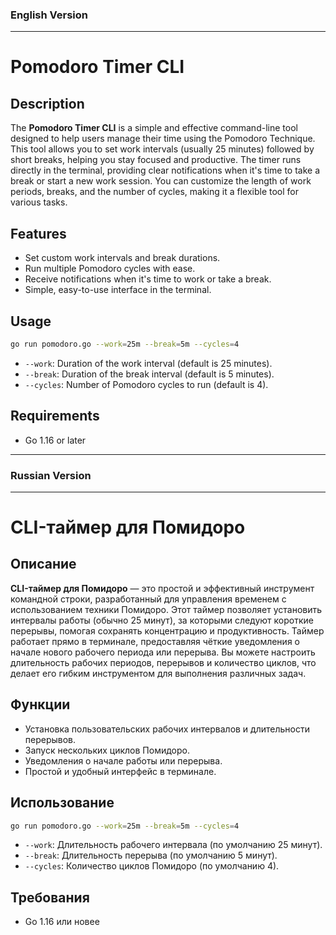 ### English Version

---

# Pomodoro Timer CLI

## Description

The **Pomodoro Timer CLI** is a simple and effective command-line tool designed to help users manage their time using the Pomodoro Technique. This tool allows you to set work intervals (usually 25 minutes) followed by short breaks, helping you stay focused and productive. The timer runs directly in the terminal, providing clear notifications when it's time to take a break or start a new work session. You can customize the length of work periods, breaks, and the number of cycles, making it a flexible tool for various tasks.

## Features

- Set custom work intervals and break durations.
- Run multiple Pomodoro cycles with ease.
- Receive notifications when it's time to work or take a break.
- Simple, easy-to-use interface in the terminal.

## Usage

```bash
go run pomodoro.go --work=25m --break=5m --cycles=4
```

- `--work`: Duration of the work interval (default is 25 minutes).
- `--break`: Duration of the break interval (default is 5 minutes).
- `--cycles`: Number of Pomodoro cycles to run (default is 4).

## Requirements

- Go 1.16 or later

---

### Russian Version

---

# CLI-таймер для Помидоро

## Описание

**CLI-таймер для Помидоро** — это простой и эффективный инструмент командной строки, разработанный для управления временем с использованием техники Помидоро. Этот таймер позволяет установить интервалы работы (обычно 25 минут), за которыми следуют короткие перерывы, помогая сохранять концентрацию и продуктивность. Таймер работает прямо в терминале, предоставляя чёткие уведомления о начале нового рабочего периода или перерыва. Вы можете настроить длительность рабочих периодов, перерывов и количество циклов, что делает его гибким инструментом для выполнения различных задач.

## Функции

- Установка пользовательских рабочих интервалов и длительности перерывов.
- Запуск нескольких циклов Помидоро.
- Уведомления о начале работы или перерыва.
- Простой и удобный интерфейс в терминале.

## Использование

```bash
go run pomodoro.go --work=25m --break=5m --cycles=4
```

- `--work`: Длительность рабочего интервала (по умолчанию 25 минут).
- `--break`: Длительность перерыва (по умолчанию 5 минут).
- `--cycles`: Количество циклов Помидоро (по умолчанию 4).

## Требования

- Go 1.16 или новее
